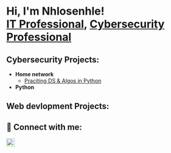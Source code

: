 <h1>Hi, I'm Nhlosenhle! <br/><a href="https://github.com/Nhlosenhle-Mkhonta"> IT Professional</a>, <a href="https://www.linkedin.com/in/joshmadakor/">Cybersecurity Professional</a></h1>

<h2>Cybersecurity Projects:</h2>

- <b>Home network</b>
  - [Praciting DS & Algos in Python](https://github.com/joshmadakor1/Algorithms-Practice)
- <b>Python</b>
  
<h2>Web devlopment Projects:</h2>


<h2> 🤳 Connect with me:</h2>

[<img align="left" alt="JoshMadakor | LinkedIn" width="22px" src="https://cdn.jsdelivr.net/npm/simple-icons@v3/icons/linkedin.svg" />][linkedin]



[linkedin]: https://www.linkedin.com/in/nhlosenhle-mkhonta-46b031322/

<!--
**joshmadakor1/joshmadakor1** is a ✨ _special_ ✨ repository because its `README.md` (this file) appears on your GitHub profile.

Here are some ideas to get you started:

- 🔭 I’m currently working on ...
- 🌱 I’m currently learning ...
- 👯 I’m looking to collaborate on ...
- 🤔 I’m looking for help with ...
- 💬 Ask me about ...
- 📫 How to reach me: ...
- 😄 Pronouns: ...
- ⚡ Fun fact: ...
-->
